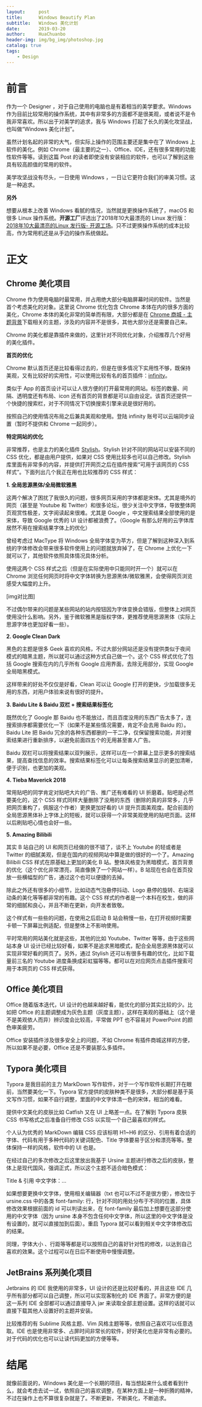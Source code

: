 ```yaml
---
layout:     post
title:      Windows Beautify Plan
subtitle:   Windows 美化计划
date:       2019-03-20
author:     HuaChuanbo
header-img: img/bg_img/photoshop.jpg
catalog: true
tags:
    - Design
---
```


# 前言

作为一个 Designer ，对于自己使用的电脑也是有着相当的美学要求。Windows 作为目前比较常用的操作系统，其中有非常多的方面都不是很美观，或者说不是令我非常喜欢。所以出于对美学的追求，我与 Windows 打起了长久的美化攻坚战，也叫做“Windows 美化计划”。

虽然计划名起的非常的大气，但实际上操作的范围主要还是集中在了 Windows 上软件的美化。例如 Chrome（最主要的之一）、Office、IDE，还有很多常用的功能性软件等等。读到这篇 Post 的读者即使没有安装相应的软件，也可以了解到这些具有较高颜值的常用的软件。

美学攻坚战没有尽头，一日使用 Windows ，一日让它更符合我们的审美习惯。这是一种追求。

**另外**

想要从根本上改善 Windows 看腻的情况，当然就是更换操作系统了，macOS 和很多 Linux  操作系统。**开源工厂**评选出了2018年10大最漂亮的 Linux 发行版：[2018年10大最漂亮的Linux 发行版- 开源工场](https://openingsource.org/127/)。只不过更换操作系统的成本比较高，作为常用机还是从手边的操作系统做起。



# 正文

## Chrome 美化项目

Chrome 作为使用电脑时最常用，并占用绝大部分电脑屏幕时间的软件。当然是首个考虑美化的对象。这里说 Chrome 优化包含 Chrome 本体在内的很多方面的美化，Chrome 本体的美化非常的简单而有限，大部分都是在 [Chrome 商城 - 主题背景](<https://chrome.google.com/webstore/category/themes?hl=zh-CN>)下载相关的主题，涉及的内容并不是很多，其他大部分还是需要自己来。

Chrome 的美化都是靠插件来做的，这里针对不同优化对象，介绍推荐几个好用的美化插件。



**首页的优化**

Chrome 默认首页还是比较看得过去的，但是在很多情况下实用性不够，既保持美观，又有比较好的实用性，可以使用比较有名的首页插件：<u>infinity</u>。

类似于 App 的首页设计可以让人很方便的打开最常用的网站。标签的数量、间隔、透明度还有布局、icon 还有首页的背景都是可以自由设定。该首页还提供一个快捷的搜索栏，对于不同情况下切换搜索引擎来说是很好用的。

按照自己的使用情况布局之后兼具美观和使用。登陆 infinity 账号可以云端同步设置（暂时不提供和 Chrome 一起同步）。



**特定网站的优化**

非常推荐，也是主力的美化插件 <u>Stylish</u>。Stylish 针对不同的网站可以安装不同的 CSS 优化，都是由用户提供，如果对 CSS 使用比较多也可以自己修改。Stylish 库里面有非常多的内容，并提供打开网页之后在插件搜索“可用于该网页的 CSS 样式”。下面列出几个我正在用也比较推荐的 CSS 样式：

**1. 全局思源黑体/全局微软雅黑**

这两个解决了困扰了我很久的问题，很多网页采用的字体都是宋体。尤其是境外的网页（甚至是 Youtube 和 Twitter）和很多论坛，很少关注中文字体，导致整体网页观赏性极差，文字阅读起来很难。尤其是 Google ，中文搜索结果全部使用的是宋体，导致 Google 优秀的 UI 设计都被浪费了。（Google 有那么好用的云字体库居然不用在搜索结果字体上的优化）

曾经考虑过 MacType 将 Windows 全局字体变为苹方，但是了解到这种深入到系统的字体修改会带来很多软件使用上的问题就放弃掉了，在 Chrome 上优化一下就可以了，其他软件依照具体情况具体分析。

使用这两个 CSS 样式之后（但是在实际使用中只能同时开一个）就可以在 Chrome 浏览任何网页时将中文字体转换为思源黑体/微软雅黑，会使得网页浏览感受大幅度的上升。

[img对比图]

不过偶尔带来的问题是某些网站的站内按钮因为字体变换会错版，但整体上对网页使用没什么影响。另外，鉴于微软雅黑是版权字体，更推荐使用思源黑体（实际上思源字体也更加好看一些）。

**2. Google Clean Dark**

黑色的主题是很多 Geek 喜欢的风格，不过大部分网站还是没有提供类似于夜间模式的暗黑主题，所以就可以通过这种方式自己做一个。这个 CSS 样式优化了包括 Google 搜索在内的几乎所有 Google 应用界面，去除无用部分，实现 Google 全局暗黑模式。

这样带来的好处不仅仅是好看，Clean 可以让 Google 打开的更快，少加载很多无用的东西，对用户体验来说有很好的提升。

**3. Baidu Lite & Baidu 双栏 + 搜索结果标签化**

既然优化了 Google 那 Baidu 也不能放过，而且百度没用的东西广告太多了，连搜索排序都需要优化一下（如果不是某些情况需要，肯定不会去用 Baidu 的）。Baidu Lite 把 Baidu 冗余的各种东西都删的一干二净，仅保留搜索功能，并对搜索结果进行重新排序，以避免前面四五个的无用甚至害人广告。

Baidu 双栏可以将搜索结果以双列展示，这样可以在一个屏幕上显示更多的搜索结果，提高查找信息的效率。搜索结果标签化可以让每条搜索结果显示的更加清晰，便于识别，也更加的美观。

**4. Tieba Maverick 2018**

常用贴吧的同学肯定对贴吧大片的广告、推广还有难看的 UI 折磨着。贴吧是必然要美化的，这个 CSS 样式同样大量删除了没用的东西（删除的真的非常多，几乎把网页重构了，佩服这个作者）更换更加好看的 UI 提升页面美观度。配合前面的全局思源黑体补上字体上的短板，就可以获得一个非常美观使用的贴吧页面。这样以后刷贴吧心情也会好一些。

**5. Amazing Bilibili**

其实 B 站自己的 UI 和网页已经做的很不错了，谈不上 Youtube 的轻或者是 Twitter 的细腻美观，但是在国内的视频网站中算是做的很好的一个了。Amazing Bilibili CSS 样式在原基础上更加的美化 B 站。整体风格变为黑暗模式，首页背景的优化（这个优化非常漂亮，简直像换了一个网站一样）。B 站现在也会在首页投放一些横幅型的广告，通过这个也可以便捷的去掉。

除此之外还有很多的小细节，比如动态气泡悬停抖动、Logo 悬停的旋转、右端滚动条的美化等等都非常的有趣。这个 CSS 样式的作者是一个本科在校生，做的非常的细腻和良心，并且不断在更新，向开发者致敬。

这个样式有一些些的问题，在使用之后启动 B 站会稍慢一些，在打开视频时需要卡顿一下屏幕比例适配，但是整体上不影响使用。



平时常用的网站美化就是这些，其他的比如 Youtube、Twitter 等等，由于这些网站本身 UI 设计已经比较好看，如果不是追求黑暗模式，配合全局思源黑体就可以实现非常好看的网页了。另外，通过 Stylish 还可以有很多有趣的优化，比如下载量前三名的 Youtube 进度条换成彩虹猫等等。都可以在对应网页点击插件搜索可用于本网页的 CSS 样式获得。



## Office 美化项目

Office 随着版本迭代，UI 设计的也越来越好看，能优化的部分其实比较的少。比如把 Office 的主题调整成为灰色主题（灰度主题），这样在美观的基础上（这个是不是美观依人而异）辨识度会比较高，平常做 PPT 也不容易对 PowerPoint 的颜色审美疲劳。

Office 安装插件涉及很多安全上的问题，不如 Chrome 有插件商城这样的方便，所以如果不是必要，Office 还是不要装那么多插件。



## Typora 美化项目

Typora 是我目前的主力 MarkDown 写作软件，对于一个写作软件长期打开在眼前，当然要美化一下。Typora 官方提供的皮肤种类不是很多，大部分都是基于英文写作习惯，如果不自行调整，里面的中文字体清一色的宋体，相当的难看。

提供中文美化的皮肤比如 Catfish 又在 UI 上略差一点。在了解到 Typora 皮肤 CSS 书写格式之后准备自行修改 CSS 以实现一个自己最喜欢的样式。

个人认为优秀的 MarkDown 编辑 CSS 应该标明 H1~H6 的区分、引用有着合适的字体、代码有用于多种代码的关键词配色、Title 字体要易于区分和漂亮等等。整体保持一样的风格，软件中的 UI 也是。

在经过自己的多次修改之后这里放出我基于 Ursine 主题进行修改之后的皮肤，整体上是现代国风，强调正式，所以这个主题不适合暗色模式：

Title & 引用 中文字体：...

如果想要更换中文字体，使用相关编辑器（txt 也可以不过不是很方便），修改位于 ursine.css 中的各类 font-family: 行，针对不同的用处分布于不同的位置，具体修改效果根据前面的 id 可以判读出来，在 font-family 最后加上想要在这部分使用的中文字体（因为 ursine 本身不包含任何中文字体，所以这里的中文字体是没有设置的，就可以直接加到后面）。重启 Typora 就可以看到相关中文字体修改后的结果。

同理，字体大小 、行距等等都是可以按照自己的喜好针对性的修改，以达到自己喜欢的效果。这个过程可以在日后不断使用中慢慢调整。



 ## JetBrains 系列美化项目

Jetbrains 的 IDE 我使用的非常多，UI 设计的还是比较好看的，并且这些 IDE 几乎所有部分都可以自己调整，所以可以实现客制化的 IDE 界面了。非常方便的是这一系列 IDE 全部都可以通过直接导入 jar 来读取全部主题设置。这样的话就可以直接下载其他人设置好的主题并安装。

比较推荐的有 Sublime 风格主题、Vim 风格主题等等，依照自己喜欢可以任意选取。IDE 也是使用非常多、占屏时间非常长的软件，好好美化也是非常有必要的。对于代码的优化也可以让读代码更加的方便等等。



# 结尾

就像前面说的，Windows 美化是一个长期的项目，每当想起来什么或者看到什么，就会考虑去试一试，依照自己的喜欢调整，在某种方面上是一种折腾的精神，不过在操作上也不算很复杂就是了。不断更新，不断美化，不断追求。